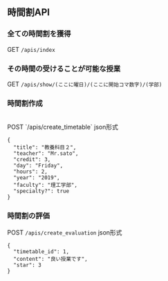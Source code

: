 ## 時間割API

### 全ての時間割を獲得

GET `/apis/index`

### その時間の受けることが可能な授業

GET `/apis/show/(ここに曜日)/(ここに開始コマ数字)/(学部)`

### 時間割作成
<br>
POST `/apis/create_timetable`
json形式

```
{ 
  "title": "教養科目２",
  "teacher": "Mr.sato",
  "credit": 3, 
  "day": "Friday", 
  "hours": 2, 
  "year": "2019", 
  "faculty": "理工学部", 
  "specialty?": true
}
```

### 時間割の評価

POST `/apis/create_evaluation`
json形式

```
{ 
  "timetable_id": 1,
  "content": "良い授業です",
  "star": 3
}
```
